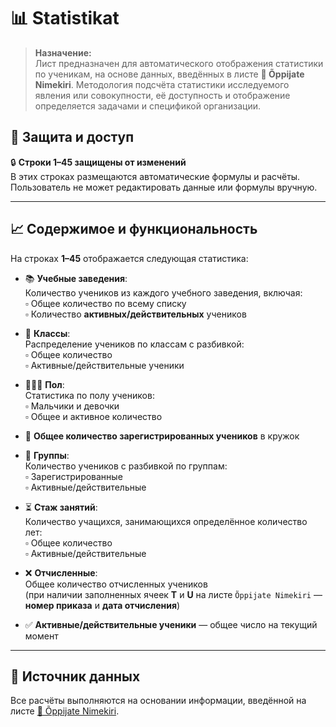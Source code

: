# 📊 Statistikat

> **Назначение:**  
Лист предназначен для автоматического отображения статистики по ученикам, на основе данных, введённых в листе **🧑 Õppijate Nimekiri**.
> Методология подсчёта статистики исследуемого явления или совокупности, её доступность и отображение определяется задачами и спецификой организации.

## 🔐 Защита и доступ

🔒 **Строки 1–45 защищены от изменений**  
В этих строках размещаются автоматические формулы и расчёты. Пользователь не может редактировать данные или формулы вручную.

---

## 📈 Содержимое и функциональность

На строках **1–45** отображается следующая статистика:

- 📚 **Учебные заведения**:  
  Количество учеников из каждого учебного заведения, включая:  
  ▫ Общее количество по всему списку  
  ▫ Количество **активных/действительных** учеников

- 🏫 **Классы**:  
  Распределение учеников по классам с разбивкой:  
  ▫ Общее количество  
  ▫ Активные/действительные ученики

- 🧑‍🤝‍🧑 **Пол**:  
  Статистика по полу учеников:  
  ▫ Мальчики и девочки  
  ▫ Общее и активное количество

- 👥 **Общее количество зарегистрированных учеников** в кружок

- 🧩 **Группы**:  
  Количество учеников с разбивкой по группам:  
  ▫ Зарегистрированные  
  ▫ Активные/действительные

- ⏳ **Стаж занятий**:  
  Количество учащихся, занимающихся определённое количество лет:  
  ▫ Общее количество  
  ▫ Активные/действительные

- ❌ **Отчисленные**:  
  Общее количество отчисленных учеников  
  (при наличии заполненных ячеек **T** и **U** на листе `Õppijate Nimekiri` — **номер приказа** и **дата отчисления**)

- ✅ **Активные/действительные ученики** — общее число на текущий момент

---

## 📝 Источник данных

Все расчёты выполняются на основании информации, введённой на листе [🧑 Õppijate Nimekiri](./oppijate_nimekiri.md).


